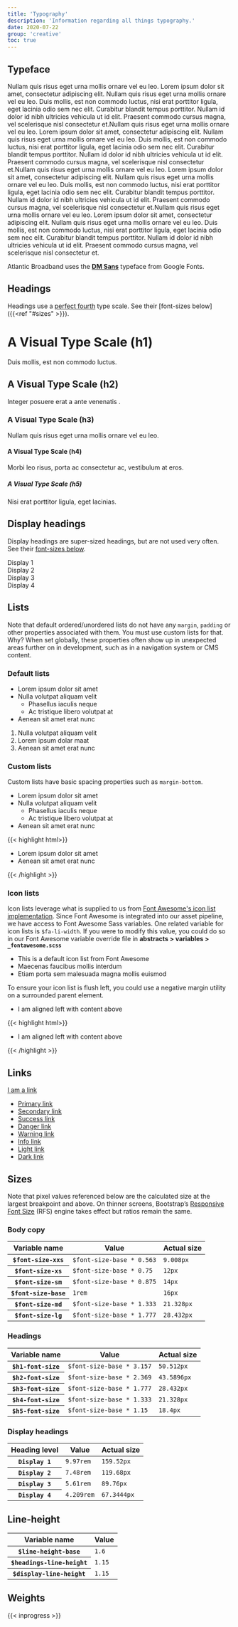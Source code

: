 ```yaml
---
title: 'Typography'
description: 'Information regarding all things typography.'
date: 2020-07-22
group: 'creative'
toc: true
---
```


## Typeface

Nullam quis risus eget urna mollis ornare vel eu leo. Lorem ipsum dolor sit amet, consectetur adipiscing elit. Nullam quis risus eget urna mollis ornare vel eu leo. Duis mollis, est non commodo luctus, nisi erat porttitor ligula, eget lacinia odio sem nec elit. Curabitur blandit tempus porttitor. Nullam id dolor id nibh ultricies vehicula ut id elit. Praesent commodo cursus magna, vel scelerisque nisl consectetur et.Nullam quis risus eget urna mollis ornare vel eu leo. Lorem ipsum dolor sit amet, consectetur adipiscing elit. Nullam quis risus eget urna mollis ornare vel eu leo. Duis mollis, est non commodo luctus, nisi erat porttitor ligula, eget lacinia odio sem nec elit. Curabitur blandit tempus porttitor. Nullam id dolor id nibh ultricies vehicula ut id elit. Praesent commodo cursus magna, vel scelerisque nisl consectetur et.Nullam quis risus eget urna mollis ornare vel eu leo. Lorem ipsum dolor sit amet, consectetur adipiscing elit. Nullam quis risus eget urna mollis ornare vel eu leo. Duis mollis, est non commodo luctus, nisi erat porttitor ligula, eget lacinia odio sem nec elit. Curabitur blandit tempus porttitor. Nullam id dolor id nibh ultricies vehicula ut id elit. Praesent commodo cursus magna, vel scelerisque nisl consectetur et.Nullam quis risus eget urna mollis ornare vel eu leo. Lorem ipsum dolor sit amet, consectetur adipiscing elit. Nullam quis risus eget urna mollis ornare vel eu leo. Duis mollis, est non commodo luctus, nisi erat porttitor ligula, eget lacinia odio sem nec elit. Curabitur blandit tempus porttitor. Nullam id dolor id nibh ultricies vehicula ut id elit. Praesent commodo cursus magna, vel scelerisque nisl consectetur et.

Atlantic Broadband uses the [**DM Sans**](https://fonts.google.com/specimen/DM+Sans) typeface from Google Fonts.

## Headings
Headings use a [perfect fourth](https://type-scale.com/?size=16&scale=1.333&text=A%20Visual%20Type%20Scale&font=DM%20Sans&fontweight=400&bodyfont=Poppins&bodyfontweight=400&lineheight=1.65&backgroundcolor=white&fontcolor=%23333&preview=false) type scale. See their [font-sizes below]({{<ref "#sizes" >}}).

<h1>A Visual Type Scale (h1)</h1>
<p>Duis mollis, est non commodo luctus.</p>
<h2 class="mt-0">A Visual Type Scale (h2)</h2>
<p>Integer posuere erat a ante venenatis .</p>
<h3 class="mt-0">A Visual Type Scale (h3)</h3>
<p>Nullam quis risus eget urna mollis ornare vel eu leo. </p>
<h4>A Visual Type Scale (h4)</h4>
<p>Morbi leo risus, porta ac consectetur ac, vestibulum at eros.</p>
<h5>A Visual Type Scale (h5)</h5>
<p>Nisi erat porttitor ligula, eget lacinias.</p>

## Display headings

Display headings are super-sized headings, but are not used very often. See their [font-sizes below](#sizes).

<div class="display-1">Display 1</div>
<div class="display-2">Display 2</div>
<div class="display-3">Display 3</div>
<div class="display-4">Display 4</div>

## Lists

Note that default ordered/unordered lists do not have any `margin`, `padding` or other properties associated with them. You must use custom lists for that. Why? When set globally, these properties often show up in unexpected areas further on in development, such as in a navigation system or CMS content.

### Default lists

<ul>
    <li>Lorem ipsum dolor sit amet</li>
    <li>Nulla volutpat aliquam velit
        <ul>
            <li>Phasellus iaculis neque</li>
            <li>Ac tristique libero volutpat at</li>
        </ul>
    </li>
    <li>Aenean sit amet erat nunc</li>
</ul>

<ol>
    <li>Nulla volutpat aliquam velit</li>
    <li>Lorem ipsum dolar maat</li>
    <li>Aenean sit amet erat nunc</li>
</ol>

### Custom lists

Custom lists have basic spacing properties such as `margin-bottom`.

<ul class="list">
    <li class="list-item">Lorem ipsum dolor sit amet</li>
    <li class="list-item">Nulla volutpat aliquam velit
        <ul class="list">
            <li class="list-item">Phasellus iaculis neque</li>
            <li class="list-item">Ac tristique libero volutpat at</li>
        </ul>
    </li>
    <li class="list-item">Aenean sit amet erat nunc</li>
</ul>

{{< highlight html>}}
<ul class="list">
    <li class="list-item">Lorem ipsum dolor sit amet</li>
    <li class="list-item">Aenean sit amet erat nunc</li>
</ul>
{{< /highlight >}}

### Icon lists

Icon lists leverage what is supplied to us from [Font Awesome's icon list implementation](https://fontawesome.com/how-to-use/on-the-web/styling/icons-in-a-lists). Since Font Awesome is integrated into our asset pipeline, we have access to Font Awesome Sass variables. One related variable for icon lists is `$fa-li-width`. If you were to modify this value, you could do so in our Font Awesome variable override file in **abstracts > variables > `_fontawesome.scss`**

<ul class="fa-ul list">
    <li class="list-item list-item-icon">
        <span class="fa-li"><i class="fas fa-tv"></i></span>This is a default icon list from Font Awesome
    </li>
    <li class="list-item list-item-icon">
        <span class="fa-li"><i class="fas fa-envelope"></i></span>Maecenas faucibus mollis interdum
    </li>
    <li class="list-item list-item-icon">
        <span class="fa-li"><i class="fas fa-check"></i></span>Etiam porta sem malesuada magna mollis euismod
    </li>
</ul>


To ensure your icon list is flush left, you could use a negative margin utility on a surrounded parent element.

<div class="ml-n3">
    <ul class="fa-ul list">
        <li class="list-item list-item-icon">
            <span class="fa-li"><i class="fas fa-envelope"></i></span>I am aligned left with content above
        </li>
    </ul>
</div>

{{< highlight html>}}
<div class="ml-n2">
    <ul class="fa-ul list ml-n2">
        <li class="list-item list-item-icon">
            <span class="fa-li"><i class="fas fa-envelope"></i></span>I am aligned left with content above
        </li>
    </ul>
</div>
{{< /highlight >}}

## Links

<a href="https://imarc.com">I am a link</a>
 
<ul class="list-unstyled">
    <li><a href="#" class="link-primary">Primary link</a></li>
    <li><a href="#" class="link-secondary">Secondary link</a></li>
    <li><a href="#" class="link-success">Success link</a></li>
    <li><a href="#" class="link-danger">Danger link</a></li>
    <li><a href="#" class="link-warning">Warning link</a></li>
    <li><a href="#" class="link-info">Info link</a></li>
    <li><a href="#" class="link-light">Light link</a></li>
    <li><a href="#" class="link-dark">Dark link</a></li>
</ul>

## Sizes

Note that pixel values referenced below are the calculated size at the largest breakpoint and above. On thinner screens, Bootstrap’s [Responsive Font Size](https://github.com/twbs/rfs) (RFS) engine takes effect but ratios remain the same.

### Body copy

<div class="table-responsive">
    <table class="table caption-top">
        <thead>
            <tr>
                <th scope="col">Variable name</th>
                <th scope="col">Value</th>
                <th scope="col">Actual size</th>
            </tr>
        </thead>
        <tbody>
            <tr>
                <th scope="row"><code>$font-size-xxs</code></th>
                <td><code>$font-size-base * 0.563</code></td>
                <td><code>9.008px</code></td>
            </tr>
            <tr>
                <th scope="row"><code>$font-size-xs</code></th>
                <td><code>$font-size-base * 0.75</code></td>
                <td><code>12px</code></td>
            </tr>
            <tr>
                <th scope="row"><code>$font-size-sm</code></th>
                <td><code>$font-size-base * 0.875</code></td>
                <td><code>14px</code></td>
            </tr>
            <tr class="table-success">
                <th scope="row"><code>$font-size-base</code></th>
                <td><code>1rem</code></td>
                <td><code>16px</code></td>
            </tr>
            <tr>
                <th scope="row"><code>$font-size-md</code></th>
                <td><code>$font-size-base * 1.333</code></td>
                <td><code>21.328px</code></td>
            </tr>
            <tr>
                <th scope="row"><code>$font-size-lg</code></th>
                <td><code>$font-size-base * 1.777</code></td>
                <td><code>28.432px</code></td>
            </tr>
        </tbody>
    </table>
</div>

### Headings

<div class="table-responsive">
    <table class="table caption-top">
        <thead>
            <tr>
                <th scope="col">Variable name</th>
                <th scope="col">Value</th>
                <th scope="col">Actual size</th>
            </tr>
        </thead>
        <tbody>
            <tr>
                <th scope="row"><code>$h1-font-size</code></th>
                <td><code>$font-size-base * 3.157</code></td>
                <td><code>50.512px</code></td>
            </tr>
            <tr>
                <th scope="row"><code>$h2-font-size</code></th>
                <td><code>$font-size-base * 2.369</code></td>
                <td><code>43.5896px</code></td>
            </tr>
            <tr>
                <th scope="row"><code>$h3-font-size</code></th>
                <td><code>$font-size-base * 1.777</code></td>
                <td><code>28.432px</code></td>
            </tr>
            <tr>
                <th scope="row"><code>$h4-font-size</code></th>
                <td><code>$font-size-base * 1.333</code></td>
                <td><code>21.328px</code></td>
            </tr>
            <tr>
                <th scope="row"><code>$h5-font-size</code></th>
                <td><code>$font-size-base * 1.15</code></td>
                <td><code>18.4px</code></td>
            </tr>
        </tbody>
    </table>
</div>

### Display headings

<div class="table-responsive">
    <table class="table caption-top">
        <thead>
            <tr>
                <th scope="col">Heading level</th>
                <th scope="col">Value</th>
                <th scope="col">Actual size</th>
            </tr>
        </thead>
        <tbody>
            <tr>
                <th scope="row"><code>Display 1</code></th>
                <td><code>9.97rem</code></td>
                <td><code>159.52px</code></td>
            </tr>
            <tr>
                <th scope="row"><code>Display 2</code></th>
                <td><code>7.48rem</code></td>
                <td><code>119.68px</code></td>
            </tr>
            <tr>
                <th scope="row"><code>Display 3</code></th>
                <td><code>5.61rem</code></td>
                <td><code>89.76px</code></td>
            </tr>
            <tr>
                <th scope="row"><code>Display 4</code></th>
                <td><code>4.209rem</code></td>
                <td><code>67.3444px</code></td>
            </tr>
        </tbody>
    </table>
</div>

## Line-height

<div class="table-responsive">
    <table class="table caption-top">
        <thead>
            <tr>
                <th scope="col">Variable name</th>
                <th scope="col">Value</th>
            </tr>
        </thead>
        <tbody>
            <tr>
                <th scope="row"><code>$line-height-base</code></th>
                <td><code>1.6</code></td>
            </tr>
            <tr>
                <th scope="row"><code>$headings-line-height</code></th>
                <td><code>1.15</code></td>
            </tr>
            <tr>
                <th scope="row"><code>$display-line-height</code></th>
                <td><code>1.15</code></td>
            </tr>
        </tbody>
    </table>
</div>

## Weights

{{< inprogress >}}
